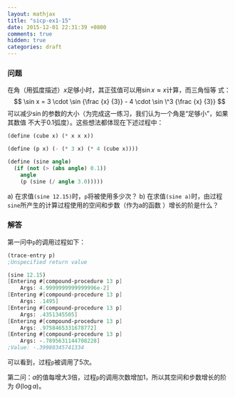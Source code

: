 ```yaml
---
layout: mathjax
title: "sicp-ex1-15"
date: 2015-12-01 22:31:39 +0800
comments: true
hidden: true
categories: draft
---
```


### 问题

在角（用弧度描述）$x$足够小时，其正弦值可以用$\sin x \approx x$计算，而三角恒等
式：
$$
\sin x = 3 \cdot \sin {\frac {x} {3}} - 4 \cdot \sin \^3 {\frac {x} {3}}
$$
可以减少$\sin$的参数的大小（为完成这一练习，我们认为一个角是“足够小”，如果其数值
不大于0.1弧度）。这些想法都体现在下述过程中：

``` scheme
(define (cube x) (* x x x))

(define (p x) (- (* 3 x) (* 4 (cube x))))

(define (sine angle)
  (if (not (> (abs angle) 0.1))
    angle
    (p (sine (/ angle 3.0)))))
```

a) 在求值`(sine 12.15)`时，`p`将被使用多少次？
b) 在求值`(sine a)`时，由过程`sine`所产生的计算过程使用的空间和步数（作为a的函数
   ）增长的阶是什么？

### 解答

第一问中`p`的调用过程如下：

``` scheme
(trace-entry p)
;Unspecified return value

(sine 12.15)
[Entering #[compound-procedure 13 p]
    Args: 4.9999999999999996e-2]
[Entering #[compound-procedure 13 p]
    Args: .1495]
[Entering #[compound-procedure 13 p]
    Args: .4351345505]
[Entering #[compound-procedure 13 p]
    Args: .9758465331678772]
[Entering #[compound-procedure 13 p]
    Args: -.7895631144708228]
;Value: -.39980345741334
```

可以看到，过程`p`被调用了5次。

第二问：$a$的值每增大3倍，过程`p`的调用次数增加1，所以其空间和步数增长的阶为
$\Theta (\log a)$。
